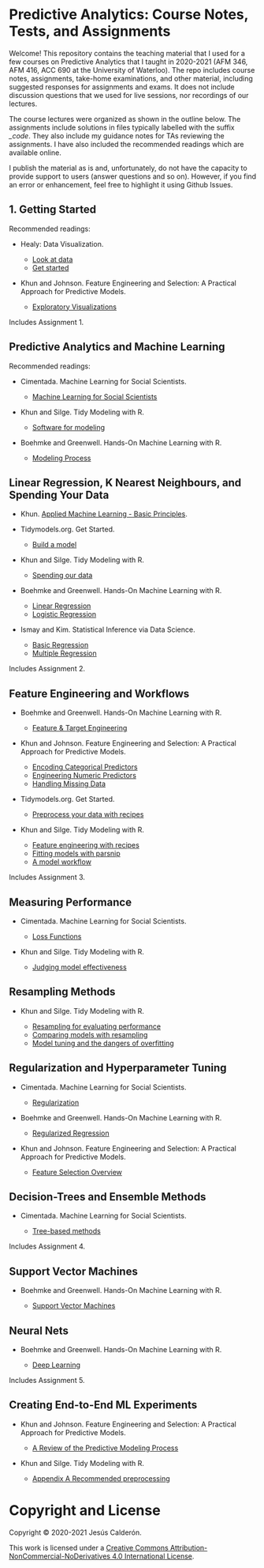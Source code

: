 # Predictive Analytics: Course Notes, Tests, and Assignments

Welcome! This repository contains the teaching material that I used for a few courses on Predictive Analytics that I taught in 2020-2021 (AFM 346, AFM 416, ACC 690 at the University of Waterloo). The repo includes course notes, assignments, take-home examinations, and other material, including suggested responses for assignments and exams. It does not include discussion questions that we used for live sessions, nor recordings of our lectures.

The course lectures were organized as shown in the outline below. The assignments include solutions in files typically labelled with the suffix *_code*. They also include my guidance notes for TAs reviewing the assignments. I have also included the recommended readings which are available online.

I publish the material as is and, unfortunately, do not have the capacity to provide support to users (answer questions and so on). However, if you find an error or enhancement, feel free to highlight it using Github Issues.

## 1. Getting Started

Recommended readings:

+ Healy: Data Visualization.
  
  - [Look at data](https://socviz.co/lookatdata.html#lookatdata)
  - [Get started](https://socviz.co/lookatdata.html#lookatdata)
+ Khun and Johnson. Feature Engineering and Selection: A Practical Approach for Predictive Models.

  - [Exploratory Visualizations](http://www.feat.engineering/exploratory-visualizations.html)

Includes Assignment 1.

## Predictive Analytics and Machine Learning

Recommended readings:

+ Cimentada. Machine Learning for Social Scientists.

  - [Machine Learning for Social Scientists](https://cimentadaj.github.io/ml_socsci/machine-learning-for-social-scientists.html)

+ Khun and Silge. Tidy Modeling with R.

  - [Software for modeling](https://www.tmwr.org/software-modeling.html)

+ Boehmke and Greenwell. Hands-On Machine Learning with R.

  - [Modeling Process](https://bradleyboehmke.github.io/HOML/process.html)
  
## Linear Regression, K Nearest Neighbours, and Spending Your Data

+ Khun. [Applied Machine Learning - Basic Principles](https://www.webpages.uidaho.edu/~stevel/517/Part_2_Basic_Principles.pdf).

+ Tidymodels.org. Get Started.

  - [Build a model](https://www.tidymodels.org/start/models/)

+ Khun and Silge. Tidy Modeling with R.

  - [Spending our data](https://www.tmwr.org/splitting.html)

+ Boehmke and Greenwell. Hands-On Machine Learning with R.

  - [Linear Regression](https://bradleyboehmke.github.io/HOML/linear-regression.html)
  - [Logistic Regression](https://bradleyboehmke.github.io/HOML/logistic-regression.html)

+ Ismay and Kim. Statistical Inference via Data Science.

  - [Basic Regression](https://moderndive.com/5-regression.html)
  - [Multiple Regression](https://moderndive.com/6-multiple-regression.html)

Includes Assignment 2.

## Feature Engineering and Workflows

+ Boehmke and Greenwell. Hands-On Machine Learning with R.

  - [Feature & Target Engineering](https://bradleyboehmke.github.io/HOML/engineering.html)

+ Khun and Johnson. Feature Engineering and Selection: A Practical Approach for Predictive Models.

  - [Encoding Categorical Predictors](http://www.feat.engineering/encoding-categorical-predictors.html)
  - [Engineering Numeric Predictors](http://www.feat.engineering/engineering-numeric-predictors.html)
  - [Handling Missing Data](http://www.feat.engineering/handling-missing-data.html)

+ Tidymodels.org. Get Started.

  - [Preprocess your data with recipes](https://www.tidymodels.org/start/recipes/)

+ Khun and Silge. Tidy Modeling with R.

  - [Feature engineering with recipes](https://www.tmwr.org/recipes.html)
  - [Fitting models with parsnip](https://www.tmwr.org/models.html)
  - [A model workflow](https://www.tmwr.org/workflows.html)

Includes Assignment 3.

## Measuring Performance

+ Cimentada. Machine Learning for Social Scientists.

  - [Loss Functions](https://cimentadaj.github.io/ml_socsci/loss-functions.html)

+ Khun and Silge. Tidy Modeling with R.

  - [Judging model effectiveness](https://www.tmwr.org/performance.html)


## Resampling Methods

+ Khun and Silge. Tidy Modeling with R.

  - [Resampling for evaluating performance](https://www.tmwr.org/resampling.html)
  - [Comparing models with resampling](https://www.tmwr.org/compare.html)
  - [Model tuning and the dangers of overfitting](https://www.tmwr.org/tuning.html)

## Regularization and Hyperparameter Tuning

+ Cimentada. Machine Learning for Social Scientists.
  
  - [Regularization](https://cimentadaj.github.io/ml_socsci/regularization.html)

+ Boehmke and Greenwell. Hands-On Machine Learning with R.

  - [Regularized Regression](https://bradleyboehmke.github.io/HOML/regularized-regression.html)

+ Khun and Johnson. Feature Engineering and Selection: A Practical Approach for Predictive Models.

  - [Feature Selection Overview](http://www.feat.engineering/selection.html)


## Decision-Trees and Ensemble Methods 

+ Cimentada. Machine Learning for Social Scientists.
  
  - [Tree-based methods](https://cimentadaj.github.io/ml_socsci/tree-based-methods.html)

Includes Assignment 4.

## Support Vector Machines

+ Boehmke and Greenwell. Hands-On Machine Learning with R.

  - [Support Vector Machines](https://bradleyboehmke.github.io/HOML/svm.html)

## Neural Nets

+ Boehmke and Greenwell. Hands-On Machine Learning with R.
  
  - [Deep Learning](https://bradleyboehmke.github.io/HOML/deep-learning.html)

Includes Assignment 5.

## Creating End-to-End ML Experiments

+ Khun and Johnson. Feature Engineering and Selection: A Practical Approach for Predictive Models.
  
  - [A Review of the Predictive Modeling Process](http://www.feat.engineering/review-predictive-modeling-process.html)

+ Khun and Silge. Tidy Modeling with R.
  
  - [Appendix A Recommended preprocessing](https://www.tmwr.org/pre-proc-table.html)

# Copyright and License

Copyright © 2020-2021 Jesús Calderón.

This work is licensed under a [Creative Commons Attribution-NonCommercial-NoDerivatives 4.0 International License](https://creativecommons.org/licenses/by-nc-nd/4.0/).
